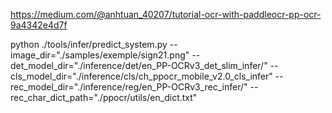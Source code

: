 https://medium.com/@anhtuan_40207/tutorial-ocr-with-paddleocr-pp-ocr-9a4342e4d7f




python ./tools/infer/predict_system.py --image_dir="./samples/exemple/sign21.png" --det_model_dir="./inference/det/en_PP-OCRv3_det_slim_infer/" --cls_model_dir="./inference/cls/ch_ppocr_mobile_v2.0_cls_infer" --rec_model_dir="./inference/reg/en_PP-OCRv3_rec_infer/"  --rec_char_dict_path="./ppocr/utils/en_dict.txt"

